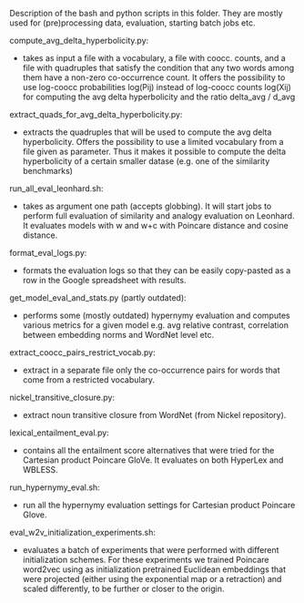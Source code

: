 Description of the bash and python scripts in this folder. They are mostly used
for (pre)processing data, evaluation, starting batch jobs etc.

compute_avg_delta_hyperbolicity.py:
  - takes as input a file with a vocabulary, a file with coocc. counts, and a
  file with quadruples that satisfy the condition that any two words among them
  have a non-zero co-occurrence count. It offers the possibility to use
  log-coocc probabilities log(Pij) instead of log-coocc counts log(Xij) for
  computing the avg delta hyperbolicity and the ratio delta_avg / d_avg

extract_quads_for_avg_delta_hyperbolicity.py:
  - extracts the quadruples that will be used to compute the avg delta
  hyperbolicity. Offers the possibility to use a limited vocabulary from a file
  given as parameter. Thus it makes it possible to compute the delta
  hyperbolicity of a certain smaller datase (e.g. one of the similarity
  benchmarks)

run_all_eval_leonhard.sh:
  - takes as argument one path (accepts globbing). It will start jobs to 
  perform full evaluation of similarity and analogy evaluation on Leonhard. It
  evaluates models with w and w+c with Poincare distance and cosine distance.

format_eval_logs.py:
  - formats the evaluation logs so that they can be easily copy-pasted as a row
  in the Google spreadsheet with results.

get_model_eval_and_stats.py (partly outdated):
  - performs some (mostly outdated) hypernymy evaluation and computes various
    metrics for a given model e.g. avg relative contrast, correlation between
    embedding norms and WordNet level etc.

extract_coocc_pairs_restrict_vocab.py:
  - extract in a separate file only the co-occurrence pairs for words that come
  from a restricted vocabulary.

nickel_transitive_closure.py:
  - extract noun transitive closure from WordNet (from Nickel repository).

lexical_entailment_eval.py:
  - contains all the entailment score alternatives that were tried for the
  Cartesian product Poincare GloVe. It evaluates on both HyperLex and WBLESS.

run_hypernymy_eval.sh:
  - run all the hypernymy evaluation settings for Cartesian product Poincare
  Glove.

eval_w2v_initialization_experiments.sh:
  - evaluates a batch of experiments that were performed with different
  initialization schemes. For these experiments we trained Poincare word2vec
  using as initialization pretrained Euclidean embeddings that were projected
  (either using the exponential map or a retraction) and scaled differently, to
  be further or closer to the origin.
